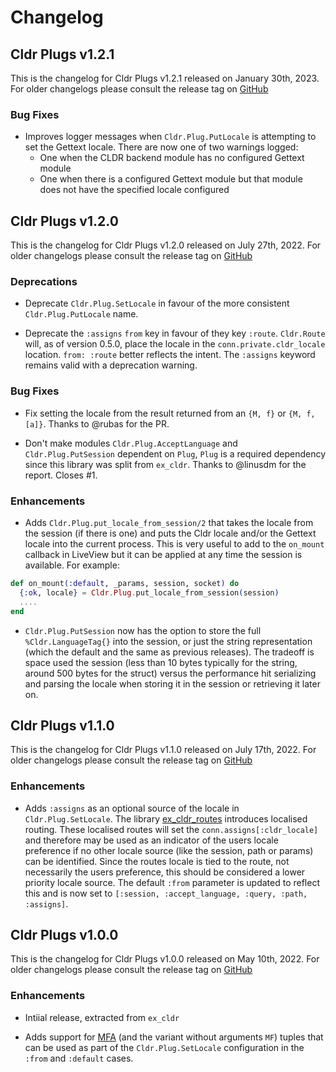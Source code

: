# Changelog

## Cldr Plugs v1.2.1

This is the changelog for Cldr Plugs v1.2.1 released on January 30th, 2023.  For older changelogs please consult the release tag on [GitHub](https://github.com/elixir-cldr/cldr_plugs/tags)

### Bug Fixes

* Improves logger messages when `Cldr.Plug.PutLocale` is attempting to set the Gettext locale. There are now one of two warnings logged:
  * One when the CLDR backend module has no configured Gettext module
  * One when there is a configured Gettext module but that module does not have the specified locale configured

## Cldr Plugs v1.2.0

This is the changelog for Cldr Plugs v1.2.0 released on July 27th, 2022.  For older changelogs please consult the release tag on [GitHub](https://github.com/elixir-cldr/cldr_plugs/tags)

### Deprecations

* Deprecate `Cldr.Plug.SetLocale` in favour of the more consistent `Cldr.Plug.PutLocale` name.

* Deprecate the `:assigns` `from` key in favour of they key `:route`. `Cldr.Route` will, as of version 0.5.0, place the locale in the `conn.private.cldr_locale` location.  `from: :route` better reflects the intent.  The `:assigns` keyword remains valid with a deprecation warning. 

### Bug Fixes

* Fix setting the locale from the result returned from an `{M, f}` or `{M, f, [a]}`. Thanks to @rubas for the PR.

* Don't make modules `Cldr.Plug.AcceptLanguage` and `Cldr.Plug.PutSession` dependent on `Plug`, `Plug` is a required dependency since this library was split from `ex_cldr`. Thanks to @linusdm for the report. Closes #1.

### Enhancements

* Adds `Cldr.Plug.put_locale_from_session/2` that takes the locale from the session (if there is one) and puts the Cldr locale and/or the Gettext locale into the current process.  This is very useful to add to the `on_mount` callback in LiveView but it can be applied at any time the session is available. For example:
```elixir
def on_mount(:default, _params, session, socket) do
  {:ok, locale} = Cldr.Plug.put_locale_from_session(session)
  ....
end
```

* `Cldr.Plug.PutSession` now has the option to store the full `%Cldr.LanguageTag{}` into the session, or just the string representation (which the default and the same as previous releases). The tradeoff is space used the session (less than 10 bytes typically for the string, around 500 bytes for the struct) versus the performance hit serializing and parsing the locale when storing it in the session or retrieving it later on.

## Cldr Plugs v1.1.0

This is the changelog for Cldr Plugs v1.1.0 released on July 17th, 2022.  For older changelogs please consult the release tag on [GitHub](https://github.com/elixir-cldr/cldr_plugs/tags)

### Enhancements

* Adds `:assigns` as an optional source of the locale in `Cldr.Plug.SetLocale`.  The library [ex_cldr_routes](https://hex.pm/packages/ex_cldr_routes) introduces localised routing. These localised routes will set the `conn.assigns[:cldr_locale]` and therefore may be used as an indicator of the users locale preference if no other locale source (like the session, path or params) can be identified. Since the routes locale is tied to the route, not necessarily the users preference, this should be considered a lower priority locale source.  The default `:from` parameter is updated to reflect this and is now set to `[:session, :accept_language, :query, :path, :assigns]`.

## Cldr Plugs v1.0.0

This is the changelog for Cldr Plugs v1.0.0 released on May 10th, 2022.  For older changelogs please consult the release tag on [GitHub](https://github.com/elixir-cldr/cldr_plugs/tags)

### Enhancements

* Intiial release, extracted from `ex_cldr`

* Adds support for [MFA](https://elixirforum.com/t/documentation-of-what-an-mfa-is/25376) (and the variant without arguments `MF`) tuples that can be used as part of the `Cldr.Plug.SetLocale` configuration in the `:from` and `:default` cases.
